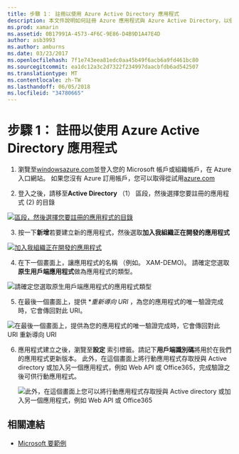 ```yaml
---
title: 步驟 1： 註冊以使用 Azure Active Directory 應用程式
description: 本文件說明如何註冊 Azure 應用程式與 Azure Active Directory，以便可由行動用戶端安全地存取。
ms.prod: xamarin
ms.assetid: 0B17991A-4573-4F6C-9E86-D4B9D1A47E4D
author: asb3993
ms.author: amburns
ms.date: 03/23/2017
ms.openlocfilehash: 7f1e743eea81edc0aa45b49f6acb6a9fd461bc80
ms.sourcegitcommit: ea1dc12a3c2d7322f234997daacbfdb6ad542507
ms.translationtype: MT
ms.contentlocale: zh-TW
ms.lasthandoff: 06/05/2018
ms.locfileid: "34780665"
---
```

# <a name="step-1-register-an-app-to-use-azure-active-directory"></a>步驟 1： 註冊以使用 Azure Active Directory 應用程式

1. 瀏覽至[windowsazure.com](https://manage.windowsazure.com)並登入您的 Microsoft 帳戶或組織帳戶，在 Azure 入口網站。 如果您沒有 Azure 訂用帳戶，您可以取得從試用[azure.com](http://www.azure.com)

2. 登入之後，請移至**Active Directory** （1） 區段，然後選擇您要註冊的應用程式 (2) 的目錄

  [ ![](register-images/01.-active-directory-in-azure-portal-sml.jpg "區段，然後選擇您要註冊的應用程式的目錄")](register-images/01.-active-directory-in-azure-portal.jpg#lightbox)

3. 按一下**新增**若要建立新的應用程式，然後選取**加入我組織正在開發的應用程式**

  [ ![](register-images/02.-add-new-application-sml.jpg "加入我組織正在開發的應用程式")](register-images/02.-add-new-application.jpg#lightbox)

4. 在下一個畫面上，讓應用程式的名稱 （例如。 XAM-DEMO)。
  請確定您選取**原生用戶端應用程式**做為應用程式的類型。

  ![](register-images/03.-app-name.jpg "請確定您選取原生用戶端應用程式的應用程式類型")

5. 在最後一個畫面上，提供 **重新導向 URI* ，為您的應用程式的唯一驗證完成時，它會傳回對此 URI。

  ![](register-images/04.-app-redirect.jpg "在最後一個畫面上，提供為您的應用程式的唯一驗證完成時，它會傳回對此 URI 重新導向 URI")

6. 應用程式建立之後，瀏覽至**設定** 索引標籤。請記下**用戶端識別碼**將用於在我們的應用程式更新版本。 此外，在這個畫面上將行動應用程式存取授與 Active directory 或加入另一個應用程式，例如 Web API 或 Office365，完成驗證之後可供行動應用程式。

    ![](register-images/05.-configure.jpg "此外，在這個畫面上您可以將行動應用程式存取授與 Active directory 或加入另一個應用程式，例如 Web API 或 Office365")



## <a name="related-links"></a>相關連結

- [Microsoft 要範例](https://github.com/AzureADSamples/NativeClient-MultiTarget-DotNet)
